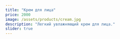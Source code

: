 ```yaml
---
title: "Крем для лица"
price: 2000
image: /assets/products/cream.jpg
description: "Легкий увлажняющий крем для лица."
slider: true
---
```

